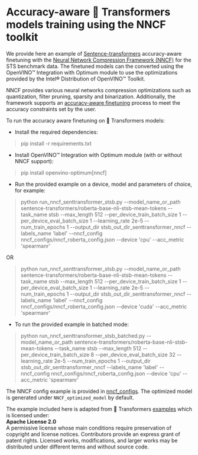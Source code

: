 # Accuracy-aware 🤗 Transformers models training using the NNCF toolkit

We provide here an example of [Sentence-transformers](https://huggingface.co/sentence-transformers) accuracy-aware finetuning with the [Neural Network Compression Framework (NNCF)](https://github.com/openvinotoolkit/nncf) for the  STS benchmark data. The finetuned models can the converted using the OpenVINO™ Integration with Optimum module to use the optimizations provided by the Intel® Distribution of OpenVINO™ Toolkit. <br>

NNCF provides various neural networks compression optimizations such as quantization, filter pruning, sparsity and binarization. Additionally, the framework supports an [accuracy-aware finetuning](https://github.com/openvinotoolkit/nncf/blob/develop/docs/Usage.md#accuracy-aware-model-training) process to meet the accuracy constraints set by the user.

To run the accuracy aware finetuning on 🤗 Transformers models:
* Install the required dependencies:
> pip install -r requirements.txt

* Install OpenVINO™ Integration with Optimum module (with or without NNCF support):
> pip install openvino-optimum[nncf]

* Run the provided example on a device, model and parameters of choice, for example:
> python run_nncf_senttransformer_stsb.py --model_name_or_path sentence-transformers/roberta-base-nli-stsb-mean-tokens --task_name stsb --max_length 512 --per_device_train_batch_size 1 --per_device_eval_batch_size 1 --learning_rate 2e-5 --num_train_epochs 1 --output_dir stsb_out_dir_senttransformer_nncf --labels_name 'label' --nncf_config nncf_configs/nncf_roberta_config.json --device 'cpu' --acc_metric 'spearmanr'

OR

> python run_nncf_senttransformer_stsb.py --model_name_or_path sentence-transformers/roberta-base-nli-stsb-mean-tokens --task_name stsb --max_length 512 --per_device_train_batch_size 1 --per_device_eval_batch_size 1 --learning_rate 2e-5 --num_train_epochs 1 --output_dir stsb_out_dir_senttransformer_nncf --labels_name 'label' --nncf_config nncf_configs/nncf_roberta_config.json --device 'cuda' --acc_metric 'spearmanr'

* To run the provided example in batched mode:
> python run_nncf_senttransformer_stsb_batched.py --model_name_or_path sentence-transformers/roberta-base-nli-stsb-mean-tokens --task_name stsb --max_length 512 --per_device_train_batch_size 8 --per_device_eval_batch_size 32 --learning_rate 2e-5 --num_train_epochs 1 --output_dir stsb_out_dir_senttransformer_nncf --labels_name 'label' --nncf_config nncf_configs/nncf_roberta_config.json --device 'cpu' --acc_metric 'spearmanr'

The NNCF config example is provided in [nncf_configs](nncf_configs).
The optimized model is generated under `NNCF_optimized_model` by default.

The example included here is adapted from 🤗 Transformers [examples](https://github.com/huggingface/transformers/tree/main/examples) which is licensed under: <br>
**Apache License 2.0** <br>
A permissive license whose main conditions require preservation of copyright and license notices. Contributors provide an express grant of patent rights. Licensed works, modifications, and larger works may be distributed under different terms and without source code.